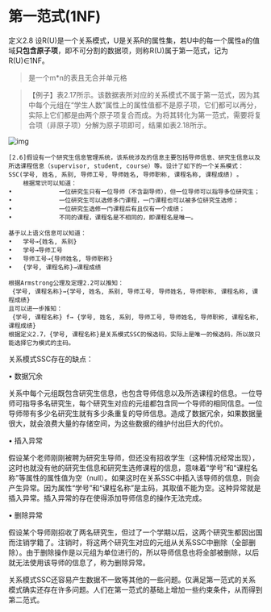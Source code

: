 # 第一范式(1NF)

 定义2.8  设R(U)是一个关系模式，U是关系R的属性集，若U中的每一个属性a的值域**只包含原子项**，即不可分割的数据项，则称R(U)属于第一范式，记为R(U)∈1NF。

> 是一个m*n的表且无合并单元格

>  【例子】表2.17所示。该数据表所对应的关系模式不属于第一范式，因为其中每个元组在“学生人数”属性上的属性值都不是原子项，它们都可以再分，实际上它们都是由两个原子项复合而成。为将其转化为第一范式，需要将复合项（非原子项）分解为原子项即可，结果如表2.18所示。

![img](https://cdn.jsdelivr.net/gh/ZanderZhao/images/img2020/20200115191843.png)

 

 ```
[2.6]假设有一个研究生信息管理系统，该系统涉及的信息主要包括导师信息、研究生信息以及所选课程信息（supervisor, student, course）等。设计了如下的一个关系模式：  SSC(学号, 姓名, 系别, 导师工号, 导师姓名, 导师职称, 课程名称, 课程成绩) 。
     根据常识可以知道：
•             一位研究生只有一位导师（不含副导师），但一位导师可以指导多位研究生；
•             一位研究生可以选修多门课程，一门课程也可以被多位研究生选修；
•             一位研究生选修一门课程后有且仅有一个成绩；
•             不同的课程，课程名是不相同的，即课程名是唯一。

基于以上语义信息可以知道：
•   学号→{姓名, 系别}
•   学号→导师工号
•   导师工号→{导师姓名, 导师职称}
•   {学号, 课程名称}→课程成绩

根据Armstrong公理及定理2.2可以推知：
  {学号, 课程名称}→{学号, 姓名, 系别, 导师工号, 导师姓名, 导师职称, 课程名称, 课程成绩}
且可以进一步推知：
  {学号, 课程名称} f→ {学号, 姓名, 系别, 导师工号, 导师姓名, 导师职称, 课程名称, 课程成绩}
根据定义2.7，{学号, 课程名称}是关系模式SSC的候选码，实际上是唯一的候选码，所以故只能选择它为模式的主码。
 ```

 

 

关系模式SSC存在的缺点：

•      数据冗余

​    关系中每个元组既包含研究生信息，也包含导师信息以及所选课程的信息。一位导师可指导多名研究生，每个研究生对应的元组都包含同一个导师的相同信息。一位导师带有多少名研究生就有多少条重复的导师信息。造成了数据冗余，如果数据量很大，就会浪费大量的存储空间，为这些数据的维护付出巨大的代价。

•      插入异常

​    假设某个老师刚刚被聘为研究生导师，但还没有招收学生（这种情况经常出现），这时也就没有他的研究生信息和研究生选修课程的信息，意味着“学号”和“课程名称”等属性的属性值为空（null）。如果这时在关系SSC中插入该导师的信息，则会产生异常。因为属性“学号”和“课程名称”是主码，其取值不能为空。这种异常就是插入异常。插入异常的存在使得添加导师信息的操作无法完成。

•       删除异常

​    假设某个导师刚招收了两名研究生，但过了一个学期以后，这两个研究生都因出国而注销学籍了。注销时，将这两个研究生对应的元组从关系SSC中删除（全部删除）。由于删除操作是以元组为单位进行的，所以导师信息也将全部被删除，以后就无法使用该导师的信息了，称为删除异常。

​    关系模式SSC还容易产生数据不一致等其他的一些问题。仅满足第一范式的关系模式确实还存在许多问题。人们在第一范式的基础上增加一些约束条件，从而得到第二范式。

 